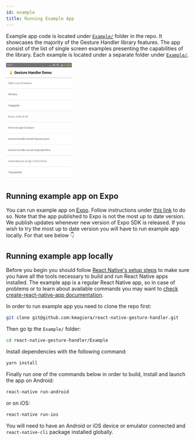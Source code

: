 ```yaml
---
id: example
title: Running Example App
---
```


Example app code is located under [`Example/`](https://github.com/kmagiera/react-native-gesture-handler/tree/master/Example) folder in the repo.
It showcases the majority of the Gesture Handler library features.
The app consist of the list of single screen examples presenting the capabilities of the library.
Each example is located under a separate folder under [`Example/`](https://github.com/kmagiera/react-native-gesture-handler/tree/master/Example).

<img src="assets/sampleapp.gif" width="180" height="320" />

## Running example app on Expo

You can run example app on [Expo](https://expo.io). Follow instructions under [this link](https://exp.host/@osdnk/gesturehandlerexample) to do so. Note that the app published to Expo is not the most up to date version. We publish updates whenever new version of Expo SDK is released. If you wish to try the most up to date version you will have to run example app locally. For that see below 👇

## Running example app locally

Before you begin you should follow [React Native's setup steps](http://facebook.github.io/react-native/docs/getting-started.html) to make sure you have all the tools necessary to build and run React Native apps installed.
The example app is a regular React Native app, so in case of problems or to learn about available commands you may want to [check create-react-native-app documentation](https://github.com/react-community/create-react-native-app/blob/master/react-native-scripts/template/README.md).

In order to run example app you need to clone the repo first:

```bash
git clone git@github.com:kmagiera/react-native-gesture-handler.git
```

Then go tp the `Example/` folder:
```bash
cd react-native-gesture-handler/Example
```

Install dependencies with the following command:
```bash
yarn install
```

Finally run one of the commands below in order to build, install and launch the app on Android:
```bash
react-native run-android
```

or on iOS:
```bash
react-native run-ios
```

You will need to have an Android or iOS device or emulator connected and `react-native-cli` package installed globally.


